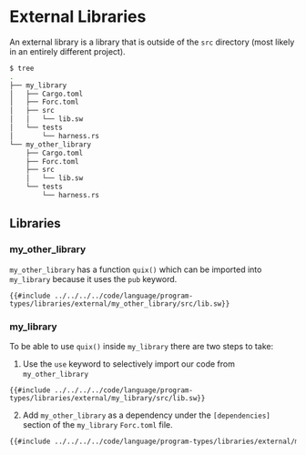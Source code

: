 # External Libraries

An external library is a library that is outside of the `src` directory (most likely in an entirely different project).

```bash
$ tree
.
├── my_library
│   ├── Cargo.toml
│   ├── Forc.toml
│   ├── src
│   │   └── lib.sw
│   └── tests
│       └── harness.rs
└── my_other_library
    ├── Cargo.toml
    ├── Forc.toml
    ├── src
    │   └── lib.sw
    └── tests
        └── harness.rs
```

## Libraries

### my_other_library

`my_other_library` has a function `quix()` which can be imported into `my_library` because it uses the `pub` keyword.

```sway
{{#include ../../../../code/language/program-types/libraries/external/my_other_library/src/lib.sw}}
```

### my_library

To be able to use `quix()` inside `my_library` there are two steps to take:

1. Use the `use` keyword to selectively import our code from `my_other_library`

```sway
{{#include ../../../../code/language/program-types/libraries/external/my_library/src/lib.sw}}
```

2. Add `my_other_library` as a dependency under the `[dependencies]` section of the `my_library` `Forc.toml` file.

```bash
{{#include ../../../../code/language/program-types/libraries/external/my_library/Forc.toml}}
```
